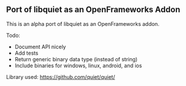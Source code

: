## Port of libquiet as an OpenFrameworks Addon

This is an alpha port of libquiet as an OpenFrameworks addon.

Todo:
* Document API nicely
* Add tests
* Return generic binary data type (instead of string)
* Include binaries for windows, linux, android, and ios

Library used: https://github.com/quiet/quiet/
